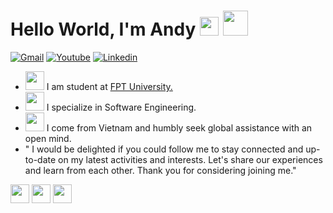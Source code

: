 # Hello World, I'm Andy <img src="https://media.giphy.com/media/u3NqET5KZHkOs/giphy.gif" width="30" /> <img src="https://media.giphy.com/media/vlwVZMjk5ivdYwkDWT/giphy.gif" width="40" />

[![Gmail](https://img.shields.io/twitter/url?label=Gmail&logo=gmail&url=https://gmail.com)](mailto:duy.maianh26@gmail.com)
[![Youtube](https://img.shields.io/twitter/url?label=Youtube&logo=youtube&url=https://youtube.com/channel/UCPyoqMKq7tppeRDZZi01mVQ)](https://www.youtube.com/channel/UCUlSAlxQpWeZzeh1B_CDibg)
[![Linkedin](https://img.shields.io/twitter/url?label=Linkedin&logo=linkedin&url=https://linkedin.com/in/quankun)](https://www.linkedin.com/in/anh-duy-mai-a65683251/)
<br />

- <img src="https://media.giphy.com/media/XuBtcsV266vepmoEYG/giphy.gif" width="30" /> I am student at [FPT University.](https://daihoc.fpt.edu.vn/)
- <img src="https://media.giphy.com/media/MCdT1HmNv7nAm7SWTf/giphy.gif" width="30" /> I specialize in Software Engineering.
- <img src="https://media.giphy.com/media/j60Al5O5MRr4AkNmkz/giphy.gif" width="30" /> I come from Vietnam and humbly seek global assistance with an open mind.
- " I would be delighted if you could follow me to stay connected and up-to-date on my latest activities and interests. Let's share our experiences and learn from each other. Thank you for considering joining me."

<img src="https://img.icons8.com/color/256/c-plus-plus-logo.png" width="30" /> <img src="https://img.icons8.com/stickers/256/python.png" width="30" /> <img src="https://img.icons8.com/nolan/256/ibm.png" width="30" />
